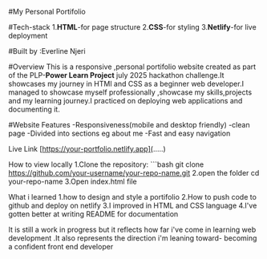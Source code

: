 #My Personal Portifolio

#Tech-stack
    1.**HTML**-for page structure
    2.**CSS**-for styling
    3.**Netlify**-for live deployment

#Built by :Everline Njeri

#Overview
This is a responsive ,personal portifolio website created as part of the PLP-**Power Learn Project** july 2025 hackathon challenge.It showcases my journey in HTMl and CSS as a beginner web developer.I managed to showcase myself professionally ,showcase my skills,projects and my learning journey.I practiced on deploying web applications and documenting it.

#Website Features
-Responsiveness(mobile and desktop friendly)
-clean page
-Divided into sections eg about me
-Fast and easy navigation

Live Link
[https://your-portfolio.netlify.app](.....)

How to view locally 
 1.Clone the repository:
    ```bash
    git clone
    https://github.com/your-username/your-repo-name.git
2.open the folder 
    cd your-repo-name
3.Open index.html file

What i learned
1.how to design and style a portifolio
2.How to push code to github and deploy on netlify
3.I improved in HTML and CSS language
4.I've gotten better at writing README for documentation

It is still a work in progress but it reflects how far i've come in learning web development .It also represents the direction i'm leaning toward- becoming a confident front end developer 
